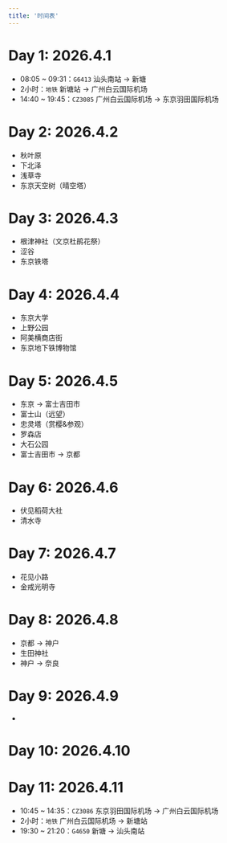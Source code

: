 ```yaml
---
title: '时间表'
---
```


# Day 1: 2026.4.1

- 08:05 ~ 09:31：`G6413` 汕头南站 -> 新塘
- 2小时：`地铁` 新塘站 -> 广州白云国际机场
- 14:40 ~ 19:45：`CZ3085` 广州白云国际机场 -> 东京羽田国际机场 

# Day 2: 2026.4.2

- 秋叶原
- 下北泽
- 浅草寺
- 东京天空树（晴空塔）

# Day 3: 2026.4.3

- 根津神社（文京杜鹃花祭）
- 涩谷
- 东京铁塔

# Day 4: 2026.4.4

- 东京大学
- 上野公园
- 阿美横商店街
- 东京地下铁博物馆

# Day 5: 2026.4.5

- 东京 -> 富士吉田市
- 富士山（远望）
- 忠灵塔（赏樱&参观）
- 罗森店
- 大石公园
- 富士吉田市 -> 京都

# Day 6: 2026.4.6

- 伏见稻荷大社
- 清水寺

# Day 7: 2026.4.7

- 花见小路
- 金戒光明寺

# Day 8: 2026.4.8

- 京都 -> 神户
- 生田神社
- 神户 -> 奈良

# Day 9: 2026.4.9

- 

# Day 10: 2026.4.10

# Day 11: 2026.4.11

- 10:45 ~ 14:35：`CZ3086` 东京羽田国际机场 -> 广州白云国际机场
- 2小时：`地铁` 广州白云国际机场 -> 新塘站
- 19:30 ~ 21:20：`G4650` 新塘 -> 汕头南站
